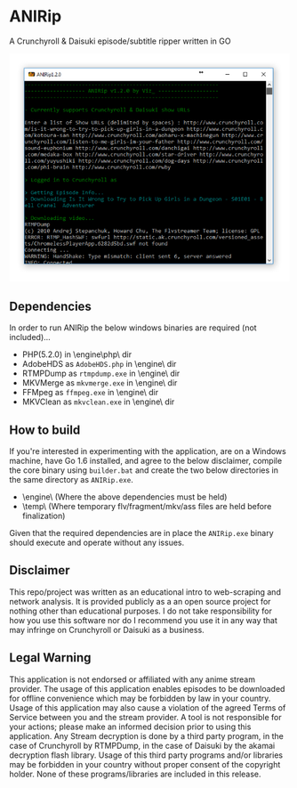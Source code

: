 # ANIRip
A Crunchyroll & Daisuki episode/subtitle ripper written in GO

![alt text](/images/anirip120.jpg "ANIRip v1.2.0 Screenshot")

## Dependencies
In order to run ANIRip the below windows binaries are required (not included)...
- PHP(5.2.0) in \engine\php\ dir
- AdobeHDS as ```AdobeHDS.php``` in \engine\ dir
- RTMPDump as ```rtmpdump.exe``` in \engine\ dir
- MKVMerge as ```mkvmerge.exe``` in \engine\ dir
- FFMpeg as ```ffmpeg.exe``` in \engine\ dir
- MKVClean as ```mkvclean.exe``` in \engine\ dir

## How to build
If you're interested in experimenting with the application, are on a Windows machine, have Go 1.6 installed, and agree to the below disclaimer, compile the core binary using ```builder.bat``` and create the two below directories in the same directory as ```ANIRip.exe```.

- \engine\ (Where the above dependencies must be held)
- \temp\ (Where temporary flv/fragment/mkv/ass files are held before finalization)

Given that the required dependencies are in place the ```ANIRip.exe``` binary should execute and operate without any issues.

## Disclaimer
This repo/project was written as an educational intro to web-scraping and network analysis. It is provided publicly as a an open source project for nothing other than educational purposes. I do not take responsibility for how you use this software nor do I recommend you use it in any way that may infringe on Crunchyroll or Daisuki as a business.

## Legal Warning
This application is not endorsed or affiliated with any anime stream provider. The usage of this application enables episodes to be downloaded for offline convenience which may be forbidden by law in your country. Usage of this application may also cause a violation of the agreed Terms of Service between you and the stream provider. A tool is not responsible for your actions; please make an informed decision prior to using this application. Any Stream decryption is done by a third party program, in the case of Crunchyroll by RTMPDump, in the case of Daisuki by the akamai decryption flash library. Usage of this third party programs and/or libraries may be forbidden in your country without proper consent of the copyright holder. None of these programs/libraries are included in this release.
